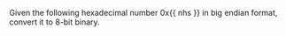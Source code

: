 Given the following hexadecimal number 0x{{ nhs }} in big endian format, convert it to 8-bit binary.